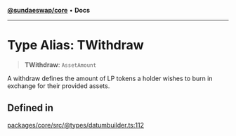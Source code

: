 [**@sundaeswap/core**](../../README.md) • **Docs**

***

# Type Alias: TWithdraw

> **TWithdraw**: `AssetAmount`

A withdraw defines the amount of LP tokens a holder wishes to burn in exchange
for their provided assets.

## Defined in

[packages/core/src/@types/datumbuilder.ts:112](https://github.com/SundaeSwap-finance/sundae-sdk/blob/main/packages/core/src/@types/datumbuilder.ts#L112)
